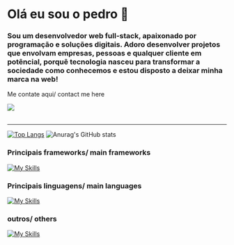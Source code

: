 # Olá eu sou o pedro 👋
### Sou um desenvolvedor web full-stack, apaixonado por programação e soluções digitais. Adoro desenvolver projetos que envolvam empresas, pessoas e qualquer cliente em potêncial, porquê tecnologia nasceu para transformar a sociedade como conhecemos e estou disposto a deixar minha marca na web!
Me contate aqui/ contact me here

<div style="display: flex">
<a href="https://www.linkedin.com/in/pedromartinazzo/" target="_blank"><img src="https://img.shields.io/badge/-LinkedIn-%230077B5?style=for-the-badge&logo=linkedin&logoColor=white" target="_blank"></a> 
</div><br>

---

[![Top Langs](https://github-readme-stats.vercel.app/api/top-langs/?username=pedrosbm&theme=dark)](https://github.com/anuraghazra/github-readme-stats)
![Anurag's GitHub stats](https://github-readme-stats.vercel.app/api?username=pedrosbm&show_icons=true&theme=dark)

### Principais frameworks/ main frameworks

[![My Skills](https://skillicons.dev/icons?i=react,vite,spring,nextjs)](https://skillicons.dev)

### Principais linguagens/ main languages

[![My Skills](https://skillicons.dev/icons?i=js,ts,html,css,sass,java,python,postgresql)](https://skillicons.dev)

### outros/ others

[![My Skills](https://skillicons.dev/icons?i=git,godot,postman)](https://skillicons.dev)
